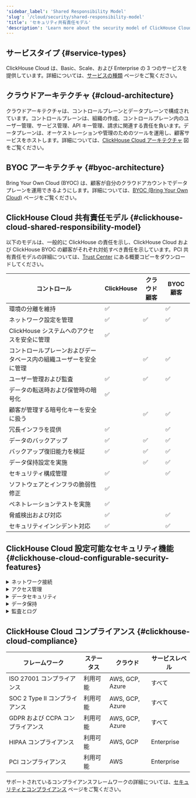 ```yaml
---
'sidebar_label': 'Shared Responsibility Model'
'slug': '/cloud/security/shared-responsibility-model'
'title': 'セキュリティ共有責任モデル'
'description': 'Learn more about the security model of ClickHouse Cloud'
---
```




## サービスタイプ {#service-types}

ClickHouse Cloud は、Basic、Scale、および Enterprise の 3 つのサービスを提供しています。詳細については、[サービスの種類](/cloud/manage/cloud-tiers) ページをご覧ください。

## クラウドアーキテクチャ {#cloud-architecture}

クラウドアーキテクチャは、コントロールプレーンとデータプレーンで構成されています。コントロールプレーンは、組織の作成、コントロールプレーン内のユーザー管理、サービス管理、API キー管理、請求に関連する責任を負います。データプレーンは、オーケストレーションや管理のためのツールを運用し、顧客サービスをホストします。詳細については、[ClickHouse Cloud アーキテクチャ](/cloud/reference/architecture) 図をご覧ください。

## BYOC アーキテクチャ {#byoc-architecture}

Bring Your Own Cloud (BYOC) は、顧客が自分のクラウドアカウントでデータプレーンを運用できるようにします。詳細については、[BYOC (Bring Your Own Cloud)](/cloud/reference/byoc) ページをご覧ください。

## ClickHouse Cloud 共有責任モデル {#clickhouse-cloud-shared-responsibility-model}

以下のモデルは、一般的に ClickHouse の責任を示し、ClickHouse Cloud および ClickHouse BYOC の顧客がそれぞれ対処すべき責任を示しています。PCI 共有責任モデルの詳細については、[Trust Center](https://trust.clickhouse.com) にある概要コピーをダウンロードしてください。

| コントロール                                                            | ClickHouse         | クラウド顧客       | BYOC 顧客           |
|------------------------------------------------------------------------|--------------------|-------------------|---------------------|
| 環境の分離を維持                                                        | :white_check_mark: |                   | :white_check_mark:  |
| ネットワーク設定を管理                                                  | :white_check_mark: | :white_check_mark:| :white_check_mark:  |
| ClickHouse システムへのアクセスを安全に管理                           | :white_check_mark: |                   |                     |
| コントロールプレーンおよびデータベース内の組織ユーザーを安全に管理   |                    | :white_check_mark:| :white_check_mark:  |
| ユーザー管理および監査                                                | :white_check_mark: | :white_check_mark:| :white_check_mark:  |
| データの転送時および保管時の暗号化                                    | :white_check_mark: |                   |                     |
| 顧客が管理する暗号化キーを安全に扱う                                   |                    | :white_check_mark:| :white_check_mark:  |
| 冗長インフラを提供                                                     | :white_check_mark: |                   | :white_check_mark:  |
| データのバックアップ                                                   | :white_check_mark: | :white_check_mark:| :white_check_mark:  |
| バックアップ復旧能力を検証                                            | :white_check_mark: | :white_check_mark:| :white_check_mark:  |
| データ保持設定を実施                                                  |                    | :white_check_mark:| :white_check_mark:  |
| セキュリティ構成管理                                                  | :white_check_mark: |                   | :white_check_mark:  |
| ソフトウェアとインフラの脆弱性修正                                      | :white_check_mark: |                   |                     |
| ペネトレーションテストを実施                                          | :white_check_mark: |                   |                     |
| 脅威検出および対応                                                  | :white_check_mark: |                   | :white_check_mark:  |
| セキュリティインシデント対応                                          | :white_check_mark: |                   | :white_check_mark:  |

## ClickHouse Cloud 設定可能なセキュリティ機能 {#clickhouse-cloud-configurable-security-features}

<details>
  <summary>ネットワーク接続</summary>

  | 設定                                                                                             | ステータス | クラウド            | サービスレベル     |  
  |--------------------------------------------------------------------------------------------------|-----------|---------------------|--------------------|
  | [IP フィルター](/cloud/security/setting-ip-filters) でサービスへの接続を制限                  | 利用可能  | AWS, GCP, Azure      | すべて               |
  | [プライベートリンク](/cloud/security/private-link-overview) でサービスに安全に接続           | 利用可能  | AWS, GCP, Azure      | Scale または Enterprise |

</details>
<details>
  <summary>アクセス管理</summary>

  | 設定                                                                                             | ステータス | クラウド            | サービスレベル       |  
  |--------------------------------------------------------------------------------------------------|-----------|---------------------|----------------------|
  | [標準のロールベースのアクセス](/cloud/security/cloud-access-management) でコントロールプレーン | 利用可能   | AWS, GCP, Azure      | すべて               | 
  | [多要素認証 (MFA)](/cloud/security/cloud-authentication#multi-factor-authentication) 利用可能   | 利用可能   | AWS, GCP, Azure      | すべて               |
  | コントロールプレーンへの [SAML シングルサインオン](/cloud/security/saml-setup) 利用可能       | プレビュー  | AWS, GCP, Azure      | Enterprise            |
  | データベース内の詳細な [ロールベースアクセス制御](/cloud/security/cloud-access-management/overview#database-permissions) | 利用可能   | AWS, GCP, Azure      | すべて               |

</details>
<details>
  <summary>データセキュリティ</summary>

  | 設定                                                                                             | ステータス | クラウド            | サービスレベル       |  
  |--------------------------------------------------------------------------------------------------|-----------|---------------------|----------------------|
  | [クラウドプロバイダーとリージョン](/cloud/reference/supported-regions) の選択              | 利用可能   | AWS, GCP, Azure      | すべて                |
  | 限定された [毎日の無料バックアップ](/cloud/manage/backups/overview#default-backup-policy)          | 利用可能   | AWS, GCP, Azure      | すべて                |
  | 利用可能な [カスタムバックアップ構成](/cloud/manage/backups/overview#configurable-backups)   | 利用可能   | GCP, AWS, Azure      | Scale または Enterprise |
  | [顧客管理の暗号化キー (CMEK)](/cloud/security/cmek) で透過的なデータ暗号化                  | 利用可能   | AWS, GCP            | Enterprise            |
  | [フィールドレベルの暗号化](/sql-reference/functions/encryption-functions) と手動キー管理         | 利用可能   | GCP, AWS, Azure      | すべて                |

</details>
<details>
  <summary>データ保持</summary>

  | 設定                                                                                             | ステータス | クラウド            | サービスレベル       |  
  |--------------------------------------------------------------------------------------------------|-----------|---------------------|----------------------|
  | [有効期限 (TTL)](/sql-reference/statements/alter/ttl) 設定で保持を管理                      | 利用可能   | AWS, GCP, Azure      | すべて                |
  | [ALTER TABLE DELETE](/sql-reference/statements/alter/delete) 重い削除アクション用             | 利用可能   | AWS, GCP, Azure      | すべて                |
  | [ライトウェイト DELETE](/sql-reference/statements/delete) 測定された削除活動用              | 利用可能   | AWS, GCP, Azure      | すべて                |

</details>
<details>
  <summary>監査とログ</summary>

  | 設定                                                                                             | ステータス | クラウド            | サービスレベル       |  
  |--------------------------------------------------------------------------------------------------|-----------|---------------------|----------------------|
  | [監査ログ](/cloud/security/audit-logging) コントロールプレーン活動用                        | 利用可能   | AWS, GCP, Azure      | すべて                |
  | [セッションログ](/operations/system-tables/session_log) データベース活動用                     | 利用可能   | AWS, GCP, Azure      | すべて                |
  | [クエリログ](/operations/system-tables/query_log) データベース活動用                         | 利用可能   | AWS, GCP, Azure      | すべて                |

</details>

## ClickHouse Cloud コンプライアンス {#clickhouse-cloud-compliance}

  | フレームワーク                                                                                   | ステータス | クラウド            | サービスレベル       |  
  |--------------------------------------------------------------------------------------------------|-----------|---------------------|----------------------|
  | ISO 27001 コンプライアンス                                                                         | 利用可能   | AWS, GCP, Azure      | すべて                |
  | SOC 2 Type II コンプライアンス                                                                      | 利用可能   | AWS, GCP, Azure      | すべて                |
  | GDPR および CCPA コンプライアンス                                                                    | 利用可能   | AWS, GCP, Azure      | すべて                |
  | HIPAA コンプライアンス                                                                               | 利用可能   | AWS, GCP            | Enterprise            |
  | PCI コンプライアンス                                                                                 | 利用可能   | AWS                 | Enterprise            |

  サポートされているコンプライアンスフレームワークの詳細については、[セキュリティとコンプライアンス](/cloud/security/security-and-compliance) ページをご覧ください。
